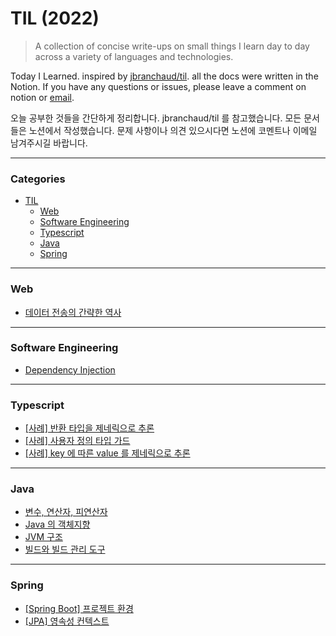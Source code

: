 # TIL (2022)

> A collection of concise write-ups on small things I learn day to day across a variety of languages and technologies.

Today I Learned. inspired by [jbranchaud/til](https://github.com/jbranchaud/til). all the docs were written in the Notion. If you have any questions or issues, please leave a comment on notion or [email](mailto:osy0056@khu.ac.kr).

오늘 공부한 것들을 간단하게 정리합니다. jbranchaud/til 를 참고했습니다. 모든 문서들은 노션에서 작성했습니다. 문제 사항이나 의견 있으시다면 노션에 코멘트나 이메일 남겨주시길 바랍니다.

---

### Categories
* [TIL](https://seung-00-til.notion.site/TIL-2022-5b7933a98da34d1d97836b2ce1215e67)
  * [Web](https://seung-00-til.notion.site/534bb36f64c04b9c8a55252f0d8be9b3?v=fdfb3c62ec314307aee29d3dadb06a11)
  * [Software Engineering](https://seung-00-til.notion.site/67578baf610b43c4a875d5b1bda3f915?v=0a926b282d1c434794766248e61abe0f)
  * [Typescript](https://seung-00-til.notion.site/dfd5c6e17a894ce68e100bd14a9c4701?v=a6f546c26f9d4c16a56373fe9812c55c)
  * [Java](https://seung-00-til.notion.site/7333738e84c848d484daf3406058999b?v=9c5e6434910a48efabfe14d1d2285522)
  * [Spring](https://seung-00-til.notion.site/0ebcf28b02a0451c8fdc1b32c4e6cc7f?v=a74e035b67cd49beb0c4bd89336b1181)
---

### Web

* [데이터 전송의 간략한 역사](https://seung-00-til.notion.site/4a562cf30b624a58a571c3ce069ac71e)
---

### Software Engineering

* [Dependency Injection](https://seung-00-til.notion.site/Dependency-Injection-2be96de7032b471680f09830620a9632)
---

### Typescript

* [[사례] 반환 타입을 제네릭으로 추론](https://seung-00-til.notion.site/b062c1fa3a8c4adba371c41eed8fe1ca)
* [[사례] 사용자 정의 타입 가드](https://seung-00-til.notion.site/86b8d8b55fc24b12847fa0cde735c5b9)
* [[사례] key 에 따른 value 를 제네릭으로 추론](https://seung-00-til.notion.site/key-value-69967f49b56e4f5987a93ffec03465d0)
---

### Java

* [변수, 연산자, 피연산자](https://seung-00-til.notion.site/d4003d223d1847a4b4d005229f09abab)
* [Java 의 객체지향](https://seung-00-til.notion.site/Java-181312601fa34e9e8d1d2dafc2133795)
* [JVM 구조](https://seung-00-til.notion.site/JVM-eeb96cd7628542faa5cd62ddad908805)
* [빌드와 빌드 관리 도구](https://seung-00-til.notion.site/805cbfd1da0c4851b33305365d5b38d1)


---

### Spring

* [[Spring Boot] 프로젝트 환경](https://seung-00-til.notion.site/Spring-Boot-382f4210469c4635b74faf216ff9c58c)
* [[JPA] 영속성 컨텍스트](https://seung-00-til.notion.site/JPA-fb580d3f4d8c40cc8f60e46c3ec8dd4e)
